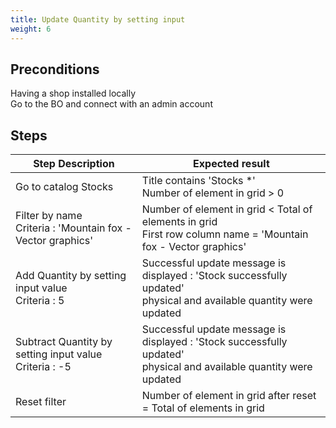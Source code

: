 ```yaml
---
title: Update Quantity by setting input
weight: 6
---
```


## Preconditions

Having a shop installed locally\
Go to the BO and connect with an admin account
## Steps
| Step Description | Expected result |
| ----- | ----- |
| Go to catalog Stocks | Title contains 'Stocks *'<br>Number of element in grid > 0 |
| Filter by name<br>Criteria : 'Mountain fox - Vector graphics' | Number of element in grid < Total of elements in grid<br>First row column name = 'Mountain fox - Vector graphics' |
| Add Quantity by setting input value<br>Criteria : 5 | Successful update message is displayed : 'Stock successfully updated'<br>physical and available quantity were updated |
| Subtract Quantity by setting input value<br>Criteria : -5 | Successful update message is displayed : 'Stock successfully updated'<br>physical and available quantity were updated |
| Reset filter | Number of element in grid after reset = Total of elements in grid |

